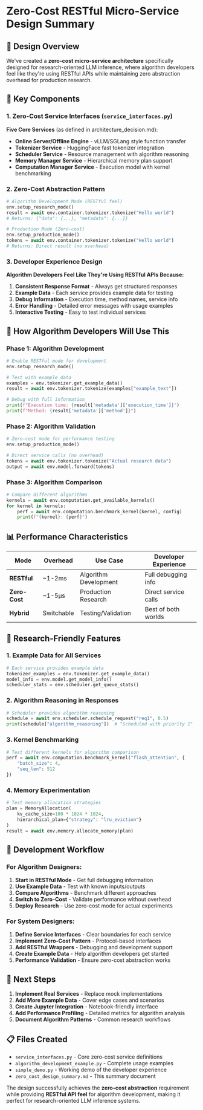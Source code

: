# Zero-Cost RESTful Micro-Service Design Summary

## 🎯 Design Overview

We've created a **zero-cost micro-service architecture** specifically designed for research-oriented LLM inference, where algorithm developers feel like they're using RESTful APIs while maintaining zero abstraction overhead for production research.

## 🔧 Key Components

### 1. **Zero-Cost Service Interfaces** (`service_interfaces.py`)

**Five Core Services** (as defined in architecture_decision.md):
- **Online Server/Offline Engine** - vLLM/SGLang style function transfer
- **Tokenizer Service** - HuggingFace fast tokenizer integration
- **Scheduler Service** - Resource management with algorithm reasoning
- **Memory Manager Service** - Hierarchical memory plan support
- **Computation Manager Service** - Execution model with kernel benchmarking

### 2. **Zero-Cost Abstraction Pattern**

```python
# Algorithm Development Mode (RESTful feel)
env.setup_research_mode()
result = await env.container.tokenizer.tokenize("Hello world")
# Returns: {"data": {...}, "metadata": {...}}

# Production Mode (Zero-cost)
env.setup_production_mode()
tokens = await env.container.tokenizer.tokenize("Hello world")
# Returns: Direct result (no overhead)
```

### 3. **Developer Experience Design**

**Algorithm Developers Feel Like They're Using RESTful APIs Because:**

1. **Consistent Response Format** - Always get structured responses
2. **Example Data** - Each service provides example data for testing
3. **Debug Information** - Execution time, method names, service info
4. **Error Handling** - Detailed error messages with usage examples
5. **Interactive Testing** - Easy to test individual services

## 🚀 How Algorithm Developers Will Use This

### **Phase 1: Algorithm Development**
```python
# Enable RESTful mode for development
env.setup_research_mode()

# Test with example data
examples = env.tokenizer.get_example_data()
result = await env.tokenizer.tokenize(examples["example_text"])

# Debug with full information
print(f"Execution time: {result['metadata']['execution_time']}")
print(f"Method: {result['metadata']['method']}")
```

### **Phase 2: Algorithm Validation**
```python
# Zero-cost mode for performance testing
env.setup_production_mode()

# Direct service calls (no overhead)
tokens = await env.tokenizer.tokenize("Actual research data")
output = await env.model.forward(tokens)
```

### **Phase 3: Algorithm Comparison**
```python
# Compare different algorithms
kernels = await env.computation.get_available_kernels()
for kernel in kernels:
    perf = await env.computation.benchmark_kernel(kernel, config)
    print(f"{kernel}: {perf}")
```

## 📊 Performance Characteristics

| Mode | Overhead | Use Case | Developer Experience |
|------|----------|----------|---------------------|
| **RESTful** | ~1-2ms | Algorithm Development | Full debugging info |
| **Zero-Cost** | ~1-5μs | Production Research | Direct service calls |
| **Hybrid** | Switchable | Testing/Validation | Best of both worlds |

## 🧪 Research-Friendly Features

### **1. Example Data for All Services**
```python
# Each service provides example data
tokenizer_examples = env.tokenizer.get_example_data()
model_info = env.model.get_model_info()
scheduler_stats = env.scheduler.get_queue_stats()
```

### **2. Algorithm Reasoning in Responses**
```python
# Scheduler provides algorithm reasoning
schedule = await env.scheduler.schedule_request("req1", 0.5)
print(schedule["algorithm_reasoning"])  # "Scheduled with priority 1"
```

### **3. Kernel Benchmarking**
```python
# Test different kernels for algorithm comparison
perf = await env.computation.benchmark_kernel("flash_attention", {
    "batch_size": 4,
    "seq_len": 512
})
```

### **4. Memory Experimentation**
```python
# Test memory allocation strategies
plan = MemoryAllocation(
    kv_cache_size=100 * 1024 * 1024,
    hierarchical_plan={"strategy": "lru_eviction"}
)
result = await env.memory.allocate_memory(plan)
```

## 🔄 Development Workflow

### **For Algorithm Designers:**
1. **Start in RESTful Mode** - Get full debugging information
2. **Use Example Data** - Test with known inputs/outputs
3. **Compare Algorithms** - Benchmark different approaches
4. **Switch to Zero-Cost** - Validate performance without overhead
5. **Deploy Research** - Use zero-cost mode for actual experiments

### **For System Designers:**
1. **Define Service Interfaces** - Clear boundaries for each service
2. **Implement Zero-Cost Pattern** - Protocol-based interfaces
3. **Add RESTful Wrappers** - Debugging and development support
4. **Create Example Data** - Help algorithm developers get started
5. **Performance Validation** - Ensure zero-cost abstraction works

## 🎯 Next Steps

1. **Implement Real Services** - Replace mock implementations
2. **Add More Example Data** - Cover edge cases and scenarios
3. **Create Jupyter Integration** - Notebook-friendly interface
4. **Add Performance Profiling** - Detailed metrics for algorithm analysis
5. **Document Algorithm Patterns** - Common research workflows

## 📋 Files Created

- `service_interfaces.py` - Core zero-cost service definitions
- `algorithm_development_example.py` - Complete usage examples
- `simple_demo.py` - Working demo of the developer experience
- `zero_cost_design_summary.md` - This summary document

The design successfully achieves the **zero-cost abstraction** requirement while providing **RESTful API feel** for algorithm development, making it perfect for research-oriented LLM inference systems.